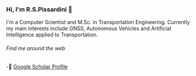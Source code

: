 ### Hi, I'm R.S.Pissardini 👋

I'm a Computer Scientist and M.Sc. in Transportation Engineering. Currently my main interests include GNSS, Autonomous Vehicles and Artificial Intelligence applied to Transportation. 

###### Find me around the web 
-💬 [Google Scholar Profile](https://scholar.google.com.br/citations?user=kAfMCzkAAAAJ)
